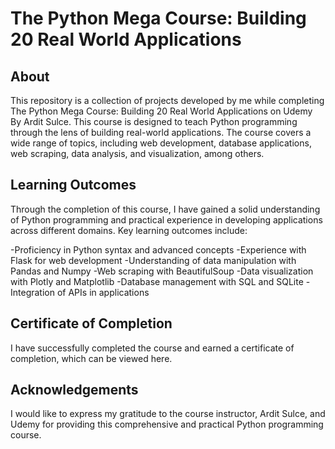 # The Python Mega Course: Building 20 Real World Applications

## About
This repository is a collection of projects developed by me while completing The Python Mega Course: Building 20 Real World Applications on Udemy By Ardit Sulce. This course is designed to teach Python programming through the lens of building real-world applications. The course covers a wide range of topics, including web development, database applications, web scraping, data analysis, and visualization, among others.

## Learning Outcomes
Through the completion of this course, I have gained a solid understanding of Python programming and practical experience in developing applications across different domains. Key learning outcomes include:

-Proficiency in Python syntax and advanced concepts
-Experience with Flask for web development
-Understanding of data manipulation with Pandas and Numpy
-Web scraping with BeautifulSoup
-Data visualization with Plotly and Matplotlib
-Database management with SQL and SQLite
-Integration of APIs in applications

## Certificate of Completion
I have successfully completed the course and earned a certificate of completion, which can be viewed here.

## Acknowledgements
I would like to express my gratitude to the course instructor, Ardit Sulce, and Udemy for providing this comprehensive and practical Python programming course.
